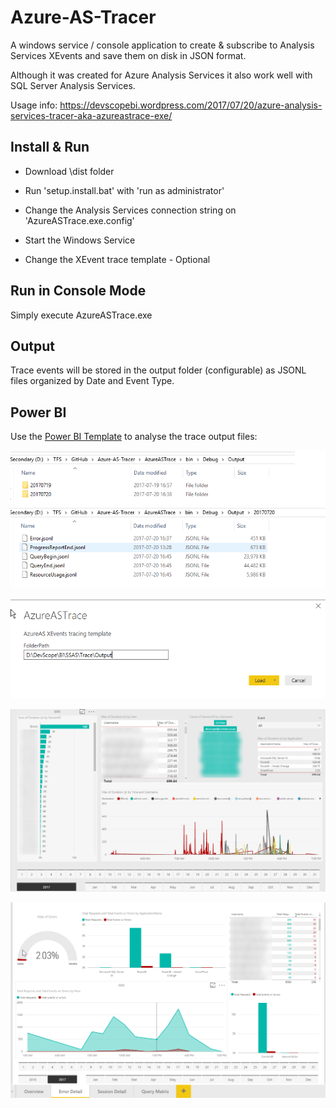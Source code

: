 # Azure-AS-Tracer

A windows service / console application to create & subscribe to Analysis Services XEvents and save them on disk in JSON format.

Although it was created for Azure Analysis Services it also work well with SQL Server Analysis Services.

Usage info: https://devscopebi.wordpress.com/2017/07/20/azure-analysis-services-tracer-aka-azureastrace-exe/

## Install & Run

* Download \dist folder

* Run 'setup.install.bat' with 'run as administrator'

* Change the Analysis Services connection string on 'AzureASTrace.exe.config'

* Start the Windows Service

* Change the XEvent trace template - Optional

## Run in Console Mode

Simply execute AzureASTrace.exe

## Output

Trace events will be stored in the output folder (configurable) as JSONL files organized by Date and Event Type.

## Power BI

Use the [Power BI Template](https://github.com/DevScope/Azure-AS-Tracer/blob/master/PowerBI/AzureASTrace.pbit) to analyse the trace output files:

![](https://github.com/DevScope/Azure-AS-Tracer/blob/master/images/PowerBI.DataFiles.png)

![](https://github.com/DevScope/Azure-AS-Tracer/blob/master/images/PowerBI.TemplateParameter.png)

![](https://github.com/DevScope/Azure-AS-Tracer/blob/master/images/PowerBI.Report1.png)

![](https://github.com/DevScope/Azure-AS-Tracer/blob/master/images/PowerBI.Report2.png)





